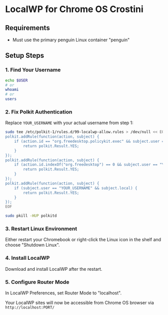 # LocalWP for Chrome OS Crostini

## Requirements
- Must use the primary penguin Linux container "penguin"

## Setup Steps

### 1. Find Your Username
```bash
echo $USER
# or
whoami
# or
users
```

### 2. Fix Polkit Authentication
Replace `YOUR_USERNAME` with your actual username from step 1:

```bash
sudo tee /etc/polkit-1/rules.d/99-localwp-allow.rules > /dev/null << EOF
polkit.addRule(function(action, subject) {
    if (action.id == "org.freedesktop.policykit.exec" && subject.user == "YOUR_USERNAME") {
        return polkit.Result.YES;
    }
});
polkit.addRule(function(action, subject) {
    if (action.id.indexOf("org.freedesktop") == 0 && subject.user == "YOUR_USERNAME") {
        return polkit.Result.YES;
    }
});
polkit.addRule(function(action, subject) {
    if (subject.user == "YOUR_USERNAME" && subject.local) {
        return polkit.Result.YES;
    }
});
EOF

sudo pkill -HUP polkitd
```

### 3. Restart Linux Environment
Either restart your Chromebook or right-click the Linux icon in the shelf and choose "Shutdown Linux".

### 4. Install LocalWP
Download and install LocalWP after the restart.

### 5. Configure Router Mode
In LocalWP Preferences, set Router Mode to "localhost".

Your LocalWP sites will now be accessible from Chrome OS browser via `http://localhost:PORT/`